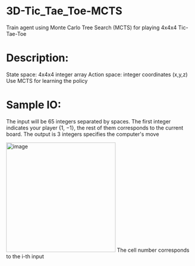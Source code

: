 # 3D-Tic_Tae_Toe-MCTS
Train agent using Monte Carlo Tree Search (MCTS) for playing 4x4x4 Tic-Tae-Toe

# Description:
State space: 4x4x4 integer array
Action space: integer coordinates (x,y,z)
Use MCTS for learning the policy

# Sample IO:
The input will be 65 integers separated by spaces. The first integer indicates your player {1, −1}, the rest of them corresponds to the current board.
The output is 3 integers specifies the computer's move

<img width="294" alt="image" src="https://user-images.githubusercontent.com/62368552/178413904-3867736c-a9fe-4514-8c49-414b0c0223cc.png">
The cell number corresponds to the i-th input
